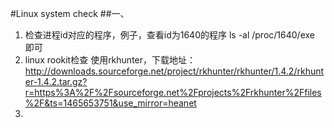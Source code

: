 #Linux system check 
##一、
1. 检查进程id对应的程序，例子，查看id为1640的程序
ls -al /proc/1640/exe  即可
2. linux rookit检查
使用rkhunter，下载地址：http://downloads.sourceforge.net/project/rkhunter/rkhunter/1.4.2/rkhunter-1.4.2.tar.gz?r=https%3A%2F%2Fsourceforge.net%2Fprojects%2Frkhunter%2Ffiles%2F&ts=1465653751&use_mirror=heanet
3. 

